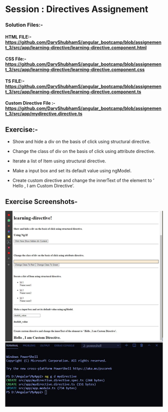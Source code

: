 # Session : Directives Assignement

### Solution Files:-

#### HTML FILE:- https://github.com/DarvShubhamS/angular_bootcamp/blob/assignement_3/src/app/learning-directive/learning-directive.component.html

#### CSS File:- https://github.com/DarvShubhamS/angular_bootcamp/blob/assignement_3/src/app/learning-directive/learning-directive.component.css

#### TS FILE:- https://github.com/DarvShubhamS/angular_bootcamp/blob/assignement_3/src/app/learning-directive/learning-directive.component.ts

#### Custom Directive File :- https://github.com/DarvShubhamS/angular_bootcamp/blob/assignement_3/src/app/mydirective.directive.ts

## Exercise:-

* Show and hide a div on the basis of click using structural directive.

* Change the class of div on the basis of click using attribute directive.

* Iterate a list of Item using structural directive.

* Make a input box and set its default value using ngModel.

* Create custom directive and change the innerText of the element to  ‘ Hello , I am Custom Directive’.


## Exercise Screenshots-

<img src="https://github.com/DarvShubhamS/angular_bootcamp/blob/assignement_3/src/assets/ss/ss1.JPG" />
<img src="https://github.com/DarvShubhamS/angular_bootcamp/blob/assignement_3/src/assets/ss/ss2.JPG" />
